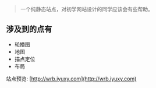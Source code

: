 > 一个纯静态站点，对初学网站设计的同学应该会有些帮助。

## 涉及到的点有
* 轮播图
* 地图
* 描点定位
* 布局     
  
站点预览: [http://wrb.iyuxy.com](http://wrb.iyuxy.com)

